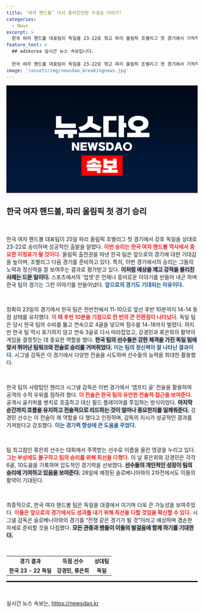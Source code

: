 ```yaml
---
title: ‘여자 핸드볼’ 다시 흥미진진한 우생순 이야기!
categories:
  - News
excerpt: >
  한국 여자 핸드볼 대표팀이 독일을 23-22로 꺾고 파리 올림픽 조별리그 첫 경기에서 기적적인 승리를 거두었다. 전 세계가 예측하지 못했던 업셋을 이뤄낸 한국팀은 감독의 혁신적인 전술 덕분에 8강 진출을 향한 발판을 마련했다.
feature_text: >
  ## adskorea 실시간 뉴스 속보입니다.

  한국 여자 핸드볼 대표팀이 독일을 23-22로 꺾고 파리 올림픽 조별리그 첫 경기에서 기적적인 승리를 거두었다. 전 세계가 예측하지 못했던 업셋을 이뤄낸 한국팀은 감독의 혁신적인 전술 덕분에 8강 진출을 향한 발판을 마련했다.
image: '/assets/img/newsdao_breakingnews.jpg'
---
```


<p><img src="/assets/img/newsdao_breakingnews.jpg" alt="adskorea 속보" /></p>

<h2 data-ke-size="size26">한국 여자 핸드볼, 파리 올림픽 첫 경기 승리</h2>

<p data-ke-size="size16">&nbsp;</p>

<p>한국 여자 핸드볼 대표팀이 25일 파리 올림픽 조별리그 첫 경기에서 강호 독일을 상대로 23-22로 승리하며 성공적인 출발을 알렸다. <b><span style="color: #ee2323;">이번 승리는 한국 여자 핸드볼 역사에서 중요한 이정표가 될 것이다.</span></b> 올림픽 출전권을 따낸 한국 팀은 앞으로의 경기에 대한 기대감을 높이며, 조별리그 다음 경기를 준비하고 있다. 특히, 이번 경기에서의 승리는 그들의 노력과 정신력을 잘 보여주는 결과로 평가받고 있다. <b><span style="background-color: #21538527;">이처럼 예상을 깨고 강적을 물리친 사례는 드문 일이다.</span></b> 스포츠에서의 '업셋'은 언제나 흥미로운 이야기를 만들어 내곤 하며 한국 팀의 경기는 그런 이야기를 만들어냈다. <b><span style="color: #1a5490;">앞으로의 경기도 기대되는 이유이다.</span></b></p>

<p data-ke-size="size16">&nbsp;</p>

<p>정확히 23일의 경기에서 한국 팀은 전반전에서 11-10으로 앞선 후반 10분까지 14-14 동점 상태를 유지했다. <b><span style="color: #ee2323;">이 때 후반 10분을 기점으로 한 번의 큰 전환점이 나타났다.</span></b> 독일 팀은 당시 한국 팀의 수비를 뚫고 연속으로 4골을 넣으며 점수를 14-18까지 벌렸다. 하지만 한국 팀 역시 포기하지 않고 연속 3골로 다시 따라잡았고, 강경민과 류은희의 활약이 게임을 결정짓는 데 중요한 역할을 했다. <b><span style="background-color: #21538527;">한국 팀의 선수들은 강한 체격을 가진 독일 팀에 맞서 뛰어난 팀워크와 전술로 승리를 거머쥐었다.</span></b> <b><span style="color: #1a5490;">이는 팀의 정신력이 잘 나타난 결과이다.</span></b> 시그넬 감독은 이 경기에서 다양한 전술을 시도하며 선수들의 능력을 최대한 활용했다.</p>

<p data-ke-size="size16">&nbsp;</p>

<p>한국 팀의 사령탑인 헨리크 시그넬 감독은 이번 경기에서 ‘엠프티 골’ 전술을 활용하여 공격의 수적 우위를 점하려 했다. <b><span style="color: #ee2323;">이 전술은 한국 팀의 유연한 전술적 접근을 보여준다.</span></b> 공격시 골키퍼를 벤치로 호출하고 대신 필드 플레이어를 투입하는 방식이었다. <b><span style="background-color: #21538527;">마지막 순간까지 흐름을 유지하고 전술적으로 리드하는 것이 얼마나 중요한지를 일깨워준다.</span></b> 강경민 선수는 이 전술이 제 역할을 다 했다고 인정하며, 감독의 지시가 성공적인 결과를 가져왔다고 강조했다. <b><span style="color: #1a5490;">이는 경기력 향상에 큰 도움을 주었다.</span></b></p>

<p data-ke-size="size16">&nbsp;</p>

<p>팀 최고참인 류은희 선수는 대회에서 주목받는 선수로 이름을 올린 영광을 누리고 있다. <b><span style="color: #ee2323;">그는 부상에도 불구하고 팀의 승리를 위해 최선을 다했다.</span></b> 이 날 류은희와 강경민은 각각 6골, 10도움을 기록하며 압도적인 경기력을 선보였다. <b><span style="background-color: #21538527;">선수들의 개인적인 성장이 팀의 승리에 기여하고 있음을 보여준다.</span></b> 28일에 예정된 슬로베니아와의 2차전에서도 이들의 활약이 기대된다.</p>

<p data-ke-size="size16">&nbsp;</p>

<p>최종적으로, 한국 여자 핸드볼 팀은 독일을 대결에서 이기며 더욱 큰 가능성을 보여주었다. <b><span style="color: #ee2323;">이들은 앞으로의 경기에서도 성과를 내기 위해 최선을 다할 것임을 확신할 수 있다.</span></b> 시그넬 감독은 슬로베니아와의 경기를 “전쟁 같은 경기가 될 것”이라고 예상하며 겸손한 자세로 준비할 것을 다짐했다. <b><span style="background-color: #21538527;">모든 관중과 팬들이 이들의 발걸음에 함께 하기를 기대한다.</span></b></p>

<p data-ke-size="size16">&nbsp;</p>

<table style="width: 100%; border-collapse: collapse;">
<tr>
<td style="text-align: center; height: 17px;"><b>경기 결과</b></td>
<td style="text-align: center; height: 17px;"><b>득점 선수</b></td>
<td style="text-align: center; height: 17px;"><b>상대팀</b></td>
</tr>
<tr>
<td style="text-align: center; height: 17px;"><b>한국 23 - 22 독일</b></td>
<td style="text-align: center; height: 17px;"><b>강경민, 류은희</b></td>
<td style="text-align: center; height: 17px;"><b>독일</b></td>
</tr>
</table> 

<hr style="border: 1px solid #000;">

<p data-ke-size="size16">&nbsp;</p>
실시간 뉴스 속보는, <a href="https://newsdao.kr" rel="dofollow">https://newsdao.kr</a>


